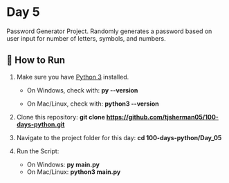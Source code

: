 # Day 5
Password Generator Project. Randomly generates a password based on user input for number of letters, symbols, and numbers.
## 🚀 How to Run

1. Make sure you have [Python 3](https://www.python.org/downloads/) installed.  
   - On Windows, check with:
     **py --version**
     
   - On Mac/Linux, check with:
     **python3 --version**

2. Clone this repository:
   **git clone https://github.com/tjsherman05/100-days-python.git**

3. Navigate to the project folder for this day:
    **cd 100-days-python/Day_05**

4. Run the Script:
    - On Windows:
        **py main.py**
    - On Mac/Linux:
        **python3 main.py**
